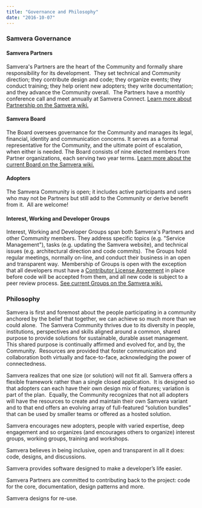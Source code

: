 ```yaml
---
title: "Governance and Philosophy"
date: "2016-10-07"
---
```


### Samvera Governance

#### Samvera Partners

Samvera's Partners are the heart of the Community and formally share responsibility for its development.  They set technical and Community direction; they contribute design and code; they organize events; they conduct training; they help orient new adopters; they write documentation; and they advance the Community overall.  The Partners have a monthly conference call and meet annually at Samvera Connect. [Learn more about Partnership on the Samvera wiki.](https://samvera.atlassian.net/wiki/spaces/samvera/pages/405210590/Samvera+Community+Framework#Partnership)

#### Samvera Board

The Board oversees governance for the Community and manages its legal, financial, identity and communication concerns. It serves as a formal representative for the Community, and the ultimate point of escalation, when either is needed. The Board consists of nine elected members from Partner organizations, each serving two year terms. [Learn more about the current Board on the Samvera wiki.](https://samvera.atlassian.net/wiki/spaces/samvera/pages/405210594/Samvera+Board+membership)

#### Adopters

The Samvera Community is open; it includes active participants and users who may not be Partners but still add to the Community or derive benefit from it.  All are welcome!

#### Interest, Working and Developer Groups

Interest, Working and Developer Groups span both Samvera's Partners and other Community members. They address specific topics (e.g. "Service Management"), tasks (e.g. updating the Samvera website), and technical issues (e.g. architectural direction and code commits).  The Groups hold regular meetings, normally on-line, and conduct their business in an open and transparent way.  Membership of Groups is open with the exception that all developers must have a [Contributor License Agreement](https://samvera.atlassian.net/wiki/spaces/samvera/pages/405211651/Samvera+Community+Intellectual+Property+Licensing+and+Ownership) in place before code will be accepted from them, and all new code is subject to a peer review process. [See current Groups on the Samvera wiki.](https://samvera.atlassian.net/wiki/spaces/samvera/pages/422319284)

### Philosophy

Samvera is first and foremost about the people participating in a community anchored by the belief that together, we can achieve so much more than we could alone.  The Samvera Community thrives due to its diversity in people, institutions, perspectives and skills aligned around a common, shared purpose to provide solutions for sustainable, durable asset management. This shared purpose is continually affirmed and evolved for, and by, the Community.  Resources are provided that foster communication and collaboration both virtually and face-to-face, acknowledging the power of connectedness.

Samvera realizes that one size (or solution) will not fit all. Samvera offers a flexible framework rather than a single closed application.  It is designed so that adopters can each have their own design mix of features; variation is part of the plan.  Equally, the Community recognizes that not all adopters will have the resources to create and maintain their own Samvera variant and to that end offers an evolving array of full-featured “solution bundles” that can be used by smaller teams or offered as a hosted solution.

Samvera encourages new adopters, people with varied expertise, deep engagement and so organizes (and encourages others to organize) interest groups, working groups, training and workshops.

Samvera believes in being inclusive, open and transparent in all it does: code, designs, and discussions.

Samvera provides software designed to make a developer’s life easier.

Samvera Partners are committed to contributing back to the project: code for the core, documentation, design patterns and more.

Samvera designs for re-use.
